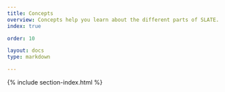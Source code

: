 ```yaml
---
title: Concepts
overview: Concepts help you learn about the different parts of SLATE.
index: true

order: 10

layout: docs
type: markdown

---
```


{% include section-index.html %}
